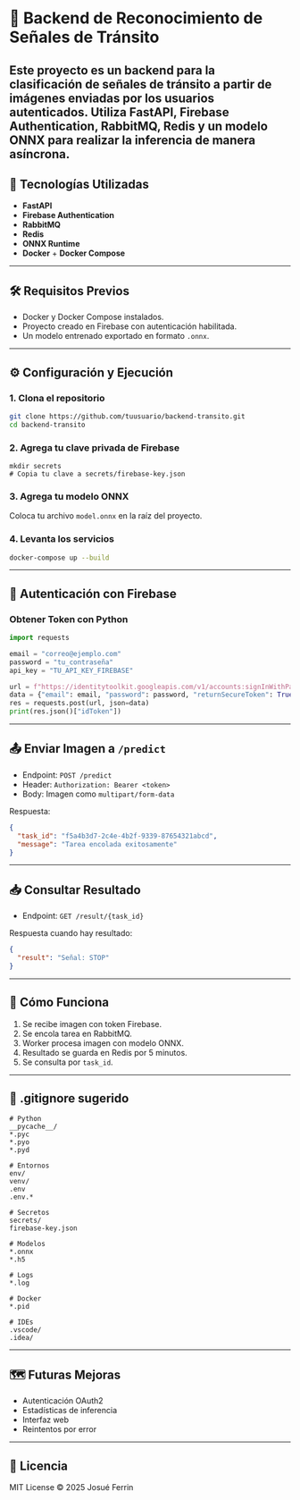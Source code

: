 # 🛑 Backend de Reconocimiento de Señales de Tránsito

Este proyecto es un backend para la clasificación de señales de tránsito a partir de imágenes enviadas por los usuarios autenticados. Utiliza **FastAPI**, **Firebase Authentication**, **RabbitMQ**, **Redis** y un **modelo ONNX** para realizar la inferencia de manera asíncrona.
---

## 🚀 Tecnologías Utilizadas

- **FastAPI**
- **Firebase Authentication**
- **RabbitMQ**
- **Redis**
- **ONNX Runtime**
- **Docker** + **Docker Compose**

---

## 🛠️ Requisitos Previos

- Docker y Docker Compose instalados.
- Proyecto creado en Firebase con autenticación habilitada.
- Un modelo entrenado exportado en formato `.onnx`.

---

## ⚙️ Configuración y Ejecución

### 1. Clona el repositorio

```bash
git clone https://github.com/tuusuario/backend-transito.git
cd backend-transito
```

### 2. Agrega tu clave privada de Firebase

```
mkdir secrets
# Copia tu clave a secrets/firebase-key.json
```

### 3. Agrega tu modelo ONNX

Coloca tu archivo `model.onnx` en la raíz del proyecto.

### 4. Levanta los servicios

```bash
docker-compose up --build
```

---

## 🔐 Autenticación con Firebase

### Obtener Token con Python

```python
import requests

email = "correo@ejemplo.com"
password = "tu_contraseña"
api_key = "TU_API_KEY_FIREBASE"

url = f"https://identitytoolkit.googleapis.com/v1/accounts:signInWithPassword?key={api_key}"
data = {"email": email, "password": password, "returnSecureToken": True}
res = requests.post(url, json=data)
print(res.json()["idToken"])
```

---

## 📤 Enviar Imagen a `/predict`

- Endpoint: `POST /predict`
- Header: `Authorization: Bearer <token>`
- Body: Imagen como `multipart/form-data`

Respuesta:

```json
{
  "task_id": "f5a4b3d7-2c4e-4b2f-9339-87654321abcd",
  "message": "Tarea encolada exitosamente"
}
```

---

## 📥 Consultar Resultado

- Endpoint: `GET /result/{task_id}`

Respuesta cuando hay resultado:

```json
{
  "result": "Señal: STOP"
}
```

---

## 🧠 Cómo Funciona

1. Se recibe imagen con token Firebase.
2. Se encola tarea en RabbitMQ.
3. Worker procesa imagen con modelo ONNX.
4. Resultado se guarda en Redis por 5 minutos.
5. Se consulta por `task_id`.

---

## 🧾 .gitignore sugerido

```gitignore
# Python
__pycache__/
*.pyc
*.pyo
*.pyd

# Entornos
env/
venv/
.env
.env.*

# Secretos
secrets/
firebase-key.json

# Modelos
*.onnx
*.h5

# Logs
*.log

# Docker
*.pid

# IDEs
.vscode/
.idea/
```

---

## 🗺️ Futuras Mejoras

- Autenticación OAuth2
- Estadísticas de inferencia
- Interfaz web
- Reintentos por error

---

## 📄 Licencia

MIT License © 2025 Josué Ferrin